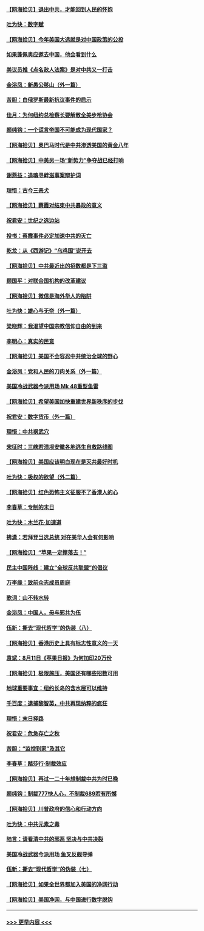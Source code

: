 #### [【网海拾贝】退出中共，才能回到人民的怀抱](../pages/nsc993/n12352634.md?t=08241651) 
#### [吐为快：数字赋](../pages/nsc993/n12352317.md?t=08241651) 
#### [【网海拾贝】今年美国大选就是对中国政策的公投](../pages/nsc993/n12350973.md?t=08241651) 
#### [如果蓬佩奥应邀去中国，他会看到什么](../pages/nsc993/n12350945.md?t=08241651) 
#### [美议员推《点名敌人法案》是对中共又一打击](../pages/nsc993/n12350765.md?t=08241651) 
#### [金浴凤：新愚公移山（外一篇）](../pages/nsc993/n12350253.md?t=08241651) 
#### [苦胆：白俄罗斯最新抗议事件的启示](../pages/nsc993/n12349989.md?t=08241651) 
#### [佳月：为何纽约总检察长要解散全美步枪协会](../pages/nsc993/n12349939.md?t=08241651) 
#### [颜纯钩：一个谎言帝国不可能成为现代国家？](../pages/nsc993/n12349898.md?t=08241651) 
#### [【网海拾贝】奥巴马时代是中共渗透美国的黄金八年](../pages/nsc993/n12349284.md?t=08241651) 
#### [【网海拾贝】中美另一场“新势力”争夺战已经打响](../pages/nsc993/n12346998.md?t=08241651) 
#### [谢燕益：追魂寻衅滋事案辩护词](../pages/nsc993/n12346892.md?t=08241651) 
#### [理悟：古今三恶犬](../pages/nsc993/n12345190.md?t=08241651) 
#### [【网海拾贝】蔡霞对结束中共暴政的意义](../pages/nsc993/n12344263.md?t=08241651) 
#### [祝君安：世纪之选边站](../pages/nsc993/n12342382.md?t=08241651) 
#### [投书：蔡霞事件必定加速中共的灭亡](../pages/nsc993/n12341881.md?t=08241651) 
#### [乾龙：从《西游记》“乌鸡国”说开去](../pages/nsc993/n12341690.md?t=08241651) 
#### [【网海拾贝】中共最近出的招数都是下三滥](../pages/nsc993/n12341593.md?t=08241651) 
#### [顾国平：对联合国机构的改革建议](../pages/nsc993/n12339928.md?t=08241651) 
#### [【网海拾贝】微信是海外华人的陷阱](../pages/nsc993/n12338868.md?t=08241651) 
#### [吐为快：雄心与无奈（外一篇）](../pages/nsc993/n12338132.md?t=08241651) 
#### [梁晓辉：我渴望中国宗教信仰自由的到来](../pages/nsc993/n12336657.md?t=08241651) 
#### [李明心：真实的民意](../pages/nsc993/n12336089.md?t=08241651) 
#### [【网海拾贝】美国不会容忍中共统治全球的野心](../pages/nsc993/n12336063.md?t=08241651) 
#### [金浴凤：党和人民的刀肉关系（外一篇）](../pages/nsc993/n12335834.md?t=08241651) 
#### [美国冷战武器今派用场 Mk 48重型鱼雷](../pages/nsc993/n12335354.md?t=08241651) 
#### [【网海拾贝】希望美国加快重建世界新秩序的步伐](../pages/nsc993/n12334224.md?t=08241651) 
#### [祝君安：数字货币（外一篇）](../pages/nsc993/n12334186.md?t=08241651) 
#### [理悟：中共祸武穴](../pages/nsc993/n12333962.md?t=08241651) 
#### [宋征时：三峡若溃坝安徽各地逃生自救路线图](../pages/nsc993/n12332450.md?t=08241651) 
#### [【网海拾贝】美国应该明白现在是灭共最好时机](../pages/nsc993/n12332313.md?t=08241651) 
#### [吐为快：极权的欲望（外二篇）](../pages/nsc993/n12332089.md?t=08241651) 
#### [【网海拾贝】红色恐怖主义征服不了香港人的心](../pages/nsc993/n12329296.md?t=08241651) 
#### [李春草：专制的末日](../pages/nsc993/n12329079.md?t=08241651) 
#### [吐为快：木兰花‧加速道](../pages/nsc993/n12327366.md?t=08241651) 
#### [拂潇：若拜登当选总统 对在美华人会有何影响](../pages/nsc993/n12295996.md?t=08241651) 
#### [【网海拾贝】“苹果一定撑落去！”](../pages/nsc993/n12326784.md?t=08241651) 
#### [民主中国阵线：建立“全球反共联盟”的倡议](../pages/nsc993/n12324177.md?t=08241651) 
#### [万李缘：致前众志成员周庭](../pages/nsc993/n12324635.md?t=08241651) 
#### [歌词：山不转水转](../pages/nsc993/n12324599.md?t=08241651) 
#### [金浴凤：中国人，毋与邪共为伍](../pages/nsc993/n12324257.md?t=08241651) 
#### [伍新：撕去“现代哲学”的伪装（八）](../pages/nsc993/n12324188.md?t=08241651) 
#### [【网海拾贝】香港历史上具有标志性意义的一天](../pages/nsc993/n12324021.md?t=08241651) 
#### [袁斌：8月11日《苹果日报》为何加印20万份](../pages/nsc993/n12323955.md?t=08241651) 
#### [【网海拾贝】极限施压，美国还有哪些招数可用](../pages/nsc993/n12322512.md?t=08241651) 
#### [地球重要事宜：纽约长岛的含水层可以维持](../pages/nsc993/n12321844.md?t=08241651) 
#### [千百度：逮捕黎智英，中共再现纳粹的疯狂](../pages/nsc993/n12321777.md?t=08241651) 
#### [理悟：末日择路](../pages/nsc993/n12320812.md?t=08241651) 
#### [祝君安：危急存亡之秋](../pages/nsc993/n12320795.md?t=08241651) 
#### [苦胆：“监控到家”及其它](../pages/nsc993/n12320751.md?t=08241651) 
#### [李春草：踏莎行·制裁效应](../pages/nsc993/n12318290.md?t=08241651) 
#### [【网海拾贝】再过一二十年想制裁中共为时已晚](../pages/nsc993/n12318195.md?t=08241651) 
#### [颜纯钩：制裁777快人心，不制裁689若有所憾](../pages/nsc993/n12316912.md?t=08241651) 
#### [【网海拾贝】川普政府的信心和行动方向](../pages/nsc993/n12316673.md?t=08241651) 
#### [吐为快：中共元素之毒](../pages/nsc993/n12316547.md?t=08241651) 
#### [陆言：请看清中共的邪恶 坚决与中共决裂](../pages/nsc993/n12315784.md?t=08241651) 
#### [美国冷战武器今派用场 鱼叉反舰导弹](../pages/nsc993/n12316258.md?t=08241651) 
#### [伍新：撕去“现代哲学”的伪装（七）](../pages/nsc993/n12315846.md?t=08241651) 
#### [【网海拾贝】如果全世界都加入美国的净网行动](../pages/nsc993/n12315588.md?t=08241651) 
#### [【网海拾贝】美国净网，与中国进行数字脱钩](../pages/nsc993/n12312813.md?t=08241651) 

----
#### [ >>> 更早内容 <<< ](../indexes/nsc993-earlier.md)
